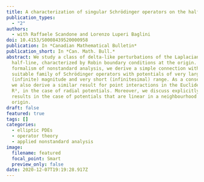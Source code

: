 ```yaml
---
title: A characterization of singular Schrödinger operators on the half-line
publication_types:
  - "2"
authors:
  - with Raffaele Scandone and Lorenzo Luperi Baglini
doi: 10.4153/S0008439520000958
publication: In *Canadian Mathematical Bulletin*
publication_short: In *Can. Math. Bull.*
abstract: We study a class of delta-like perturbations of the Laplacian on the
  half-line, characterized by Robin boundary conditions at the origin. Using the
  formalism of nonstandard analysis, we derive a simple connection with a
  suitable family of Schrödinger operators with potentials of very large
  (infinite) magnitude and very short (infinitesimal) range. As a consequence,
  we also derive a similar result for point interactions in the Euclidean space
  R³, in the case of radial potentials. Moreover, we discuss explicitly our
  results in the case of potentials that are linear in a neighbourhood of the
  origin.
draft: false
featured: true
tags: []
categories:
  - elliptic PDEs
  - operator theory
  - applied nonstandard analysis
image:
  filename: featured
  focal_point: Smart
  preview_only: false
date: 2020-12-07T19:19:28.917Z
---
```


